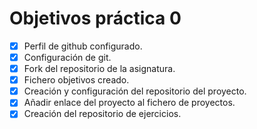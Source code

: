 Objetivos práctica 0
============================

- [x] Perfil de github configurado.
- [x] Configuración de git.
- [x] Fork del repositorio de la asignatura.
- [x] Fichero objetivos creado.
- [x] Creación y configuración del repositorio del proyecto.
- [x] Añadir enlace del proyecto al fichero de proyectos.
- [x] Creación del repositorio de ejercicios.
